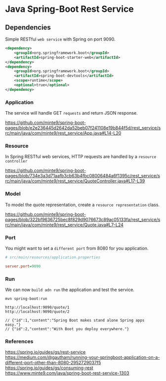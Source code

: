 # Java Spring-Boot Rest Service

## Dependencies

Simple RESTful `web service` with Spring on port 9090.

~~~xml
<dependency>
	<groupId>org.springframework.boot</groupId>
	<artifactId>spring-boot-starter-web</artifactId>
</dependency>
<dependency>
    <groupId>org.springframework.boot</groupId>
    <artifactId>spring-boot-devtools</artifactId>
    <scope>runtime</scope>
    <optional>true</optional>
</dependency>
~~~

### Application

The service will handle GET `requests` and return JSON response.

https://github.com/minte9/spring-boot-pages/blob/e2e236445d2642da52beb07f241108e19b844f5d/rest_service/src/main/java/com/minte9/rest_service/App.java#L14-L20

### Resource

In Spring RESTful web services, HTTP requests are handled by a `resource controller`

https://github.com/minte9/spring-boot-pages/blob/734e3a3d71aafb3cb63b4fbc08006484a6f1395c/rest_service/src/main/java/com/minte9/rest_service/QuoteController.java#L17-L39

### Model

To model the quote representation, create a `resource representation` class. 

https://github.com/minte9/spring-boot-pages/blob/322bf9636725bec8f829d9076673c89ac05133fa/rest_service/src/main/java/com/minte9/rest_service/Quote.java#L7-L24

### Port

You might want to set a `different port` from 8080 for you application.

~~~ini
# src/main/resources/application.properties

server.port=9090
~~~

### Run

We can now `build adn run` the application and test the service.

~~~
mvn spring-boot:run

http://localhost:9090/quote/1
http://localhost:9090/quote/2

// {"id":1,"content":"Spring Boot makes stand alone Spring apps easy."}
// {"id":2,"content":"With Boot you deploy everywhere."}
~~~

### References

https://spring.io/guides/gs/rest-service  
https://medium.com/@gautham/running-your-springboot-application-on-a-different-port-other-than-8080-2952729037f5  
https://spring.io/guides/gs/consuming-rest  
https://www.minte9.com/java/spring-boot-rest-service-1303  
